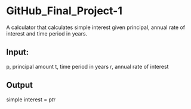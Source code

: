 # GitHub_Final_Project-1
A calculator that calculates simple interest given principal, annual rate of interest and time period in years.
## Input:
   p, principal amount
   t, time period in years
   r, annual rate of interest
## Output
   simple interest = p*t*r
